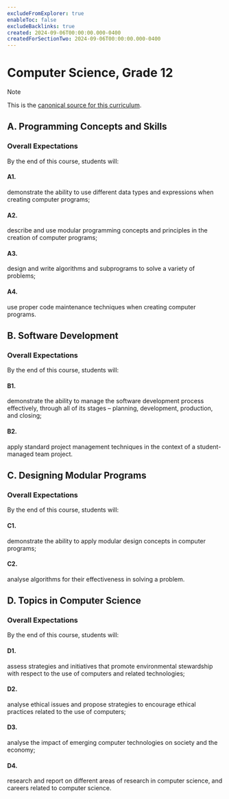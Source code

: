 ```yaml
---
excludeFromExplorer: true
enableToc: false
excludeBacklinks: true
created: 2024-09-06T00:00:00.000-0400
createdForSectionTwo: 2024-09-06T00:00:00.000-0400
---
```

# Computer Science, Grade 12

> [!NOTE]
> This is the [canonical source for this curriculum](https://www.edu.gov.on.ca/eng/curriculum/secondary/computer10to12_2008.pdf#page=57).

## A. Programming Concepts and Skills
### Overall Expectations
By the end of this course, students will: 
#### A1.
demonstrate the ability to use different data types and expressions when creating computer programs;
#### A2.
describe and use modular programming concepts and principles in the creation of computer programs;
#### A3.
design and write algorithms and subprograms to solve a variety of problems;
#### A4.
use proper code maintenance techniques when creating computer programs.
## B. Software Development
### Overall Expectations
By the end of this course, students will: 
#### B1.
demonstrate the ability to manage the software development process effectively, through all of its stages – planning, development, production, and closing;
#### B2.
apply standard project management techniques in the context of a student-managed team project.
## C. Designing Modular Programs
### Overall Expectations
By the end of this course, students will: 
#### C1.
demonstrate the ability to apply modular design concepts in computer programs;
#### C2.
analyse algorithms for their effectiveness in solving a problem.
## D. Topics in Computer Science
### Overall Expectations
By the end of this course, students will: 
#### D1.
assess strategies and initiatives that promote environmental stewardship with respect to the use of computers and related technologies;
#### D2.
analyse ethical issues and propose strategies to encourage ethical practices related to the use of computers;
#### D3.
analyse the impact of emerging computer technologies on society and the economy;
#### D4.
research and report on different areas of research in computer science, and careers related to computer science.
